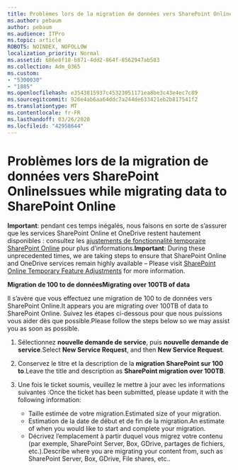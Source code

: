 ```yaml
---
title: Problèmes lors de la migration de données vers SharePoint Online
ms.author: pebaum
author: pebaum
ms.audience: ITPro
ms.topic: article
ROBOTS: NOINDEX, NOFOLLOW
localization_priority: Normal
ms.assetid: 686e8f18-b871-4dd2-864f-8562947ab583
ms.collection: Adm_O365
ms.custom:
- "5300030"
- "1885"
ms.openlocfilehash: e3543815937c45323051171ea8be3c43e4ec7c89
ms.sourcegitcommit: 926e4ab6aa64ddc7a244de633421eb2b817541f2
ms.translationtype: MT
ms.contentlocale: fr-FR
ms.lasthandoff: 03/26/2020
ms.locfileid: "42958644"
---
```

# <a name="issues-while-migrating-data-to-sharepoint-online"></a><span data-ttu-id="9f21a-102">Problèmes lors de la migration de données vers SharePoint Online</span><span class="sxs-lookup"><span data-stu-id="9f21a-102">Issues while migrating data to SharePoint Online</span></span>

<span data-ttu-id="9f21a-103">**Important**: pendant ces temps inégalés, nous faisons en sorte de s’assurer que les services SharePoint Online et OneDrive restent hautement disponibles : consultez les [ajustements de fonctionnalité temporaire SharePoint Online](https://aka.ms/ODSPAdjustments) pour plus d’informations.</span><span class="sxs-lookup"><span data-stu-id="9f21a-103">**Important**: During these unprecedented times, we are taking steps to ensure that SharePoint Online and OneDrive services remain highly available – Please visit [SharePoint Online Temporary Feature Adjustments](https://aka.ms/ODSPAdjustments) for more information.</span></span>

<span data-ttu-id="9f21a-104">**Migration de 100 to de données**</span><span class="sxs-lookup"><span data-stu-id="9f21a-104">**Migrating over 100TB of data**</span></span>

<span data-ttu-id="9f21a-105">Il s’avère que vous effectuez une migration de 100 to de données vers SharePoint Online.</span><span class="sxs-lookup"><span data-stu-id="9f21a-105">It appears you are migrating over 100TB of data to SharePoint Online.</span></span> <span data-ttu-id="9f21a-106">Suivez les étapes ci-dessous pour que nous puissions vous aider dès que possible.</span><span class="sxs-lookup"><span data-stu-id="9f21a-106">Please follow the steps below so we may assist you as soon as possible.</span></span> 

1. <span data-ttu-id="9f21a-107">Sélectionnez **nouvelle demande de service**, puis **nouvelle demande de service**.</span><span class="sxs-lookup"><span data-stu-id="9f21a-107">Select **New Service Request**, and then **New Service Request**.</span></span> 
2. <span data-ttu-id="9f21a-108">Conservez le titre et la description de la **migration SharePoint sur 100 to**.</span><span class="sxs-lookup"><span data-stu-id="9f21a-108">Leave the title and description as **SharePoint migration over 100TB**.</span></span>
3. <span data-ttu-id="9f21a-109">Une fois le ticket soumis, veuillez le mettre à jour avec les informations suivantes :</span><span class="sxs-lookup"><span data-stu-id="9f21a-109">Once the ticket has been submitted, please update it with the following information:</span></span> 

    - <span data-ttu-id="9f21a-110">Taille estimée de votre migration.</span><span class="sxs-lookup"><span data-stu-id="9f21a-110">Estimated size of your migration.</span></span>
    - <span data-ttu-id="9f21a-111">Estimation de la date de début et de fin de la migration.</span><span class="sxs-lookup"><span data-stu-id="9f21a-111">An estimate of when you would like to start and complete your migration.</span></span>
    - <span data-ttu-id="9f21a-112">Décrivez l’emplacement à partir duquel vous migrez votre contenu (par exemple, SharePoint Server, Box, GDrive, partages de fichiers, etc.).</span><span class="sxs-lookup"><span data-stu-id="9f21a-112">Describe where you are migrating your content from, such as SharePoint Server, Box, GDrive, File shares, etc..</span></span>


  

